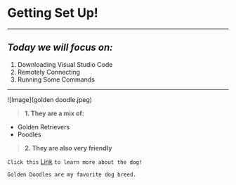 # Getting Set Up!
---
## *Today we will focus on:*
1. Downloading Visual Studio Code
2. Remotely Connecting 
3. Running Some Commands 
---



![Image](golden doodle.jpeg)

> **1. They are a mix of:**
- Golden Retrievers 
- Poodles

> **2. They are also very friendly**


`Click this` [Link](https://www.dailypaws.com/dogs-puppies/dog-breeds/goldendoodle)	`to learn more about the dog!`

```
Golden Doodles are my favorite dog breed. 
```
 

